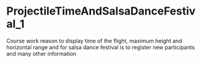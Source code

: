 # ProjectileTimeAndSalsaDanceFestival_1
Course work reason to display time of the flight, maximum height and horizontal range and for salsa dance festival is to register new participants and many other information
